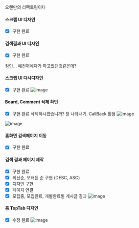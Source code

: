 오랜만의 리팩토링이다

#### 스크랩 UI 디자인
- [x] 구현 완료
#### 검색결과 UI 디자인
- [x] 구현 완료

잠만... 예전꺼에다가 하고있던것같은데?
#### 스크랩 UI 다시디자인
- [x] 구현 완료
![image](https://github.com/user-attachments/assets/ce1c40a1-ed23-4d96-be84-d1c5c4b10b5a)

#### Board, Comment 삭제 확인
- [x] 구현 완료
삭제하시겠습니까? 창 나타내기. CallBack 활용
![image](https://github.com/user-attachments/assets/4b108ced-e6b1-463c-965c-110e13fd12ed)

![image](https://github.com/user-attachments/assets/743aed3b-c025-4354-b516-611de813bb34)

#### 홈화면 검색페이지 이동
- [x] 구현 완료
#### 검색 결과 페이지 제작
- [x] 구현 완료
- [x] 최신순, 오래된 순 구현 (DESC, ASC)
- [x] 디자인 구현
- [x] 페이지 연결
- [x] 모집중, 모집완료, 개발완료별 게시글 결과
![image](https://github.com/user-attachments/assets/41846d7f-9aa1-46c9-9c4d-06a6d03ce14f)

#### 홈 TopTab 디자인
- [x] 수정 완료
![image](https://github.com/user-attachments/assets/7022f586-770a-4866-9654-1fbf4ed15d00)


